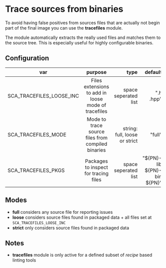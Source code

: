 # Trace sources from binaries

To avoid having false positives from sources files that are actually not begin part of the final
image you can use the __tracefiles__ module.

The module automatically extracts the really used files and matches them to the source tree.
This is especially useful for highly configurable binaries.

## Configuration

| var                      |                       purpose                       |                          type |                        default |
| ------------------------ | :-------------------------------------------------: | ----------------------------: | -----------------------------: |
| SCA_TRACEFILES_LOOSE_INC | Files extensions to add in loose mode of tracefiles |          space seperated list |                      ".h .hpp" |
| SCA_TRACEFILES_MODE      |  Mode to trace source files from compiled binaries  | string: full, loose or strict |                         "full" |
| SCA_TRACEFILES_PKGS      |        Packages to inspect for tracing files        |          space seperated list | "\${PN}-lib \${PN}-bin \${PN}" |

## Modes

- **full** considers any source file for reporting issues
- **loose** considers source files found in packaged data + all files set at `SCA_TRACEFILES_LOOSE_INC`
- **strict** only considers source files found in packaged data

## Notes

- __tracefiles__ module is only active for a defined subset of *recipe* based linting tools

